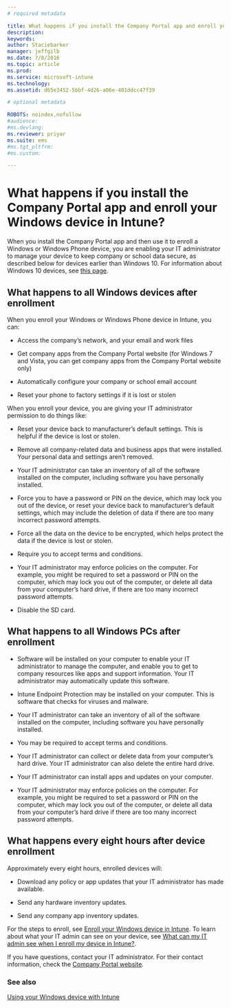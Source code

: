 ```yaml
---
# required metadata

title: What happens if you install the Company Portal app and enroll your Windows device in Intune? | Microsoft Intune
description:
keywords:
author: Staciebarker
manager: jeffgilb
ms.date: 7/8/2016
ms.topic: article
ms.prod:
ms.service: microsoft-intune
ms.technology:
ms.assetid: d65e3452-5bbf-4d26-a06e-401ddcc47f39

# optional metadata

ROBOTS: noindex,nofollow
#audience:
#ms.devlang:
ms.reviewer: priyar
ms.suite: ems
#ms.tgt_pltfrm:
#ms.custom:

---
```



# What happens if you install the Company Portal app and enroll your Windows device in Intune?

When you install the Company Portal app and then use it to enroll a Windows or Windows Phone device, you are enabling your IT administrator to manage your device to keep company or school data secure, as described below for devices earlier than Windows 10. For information about Windows 10 devices, see [this page](what-happens-if-you-install-the-company-portal-app-and-enroll-your-device-in-intune-windows10.md).

## What happens to all Windows devices after enrollment
When you enroll your Windows or Windows Phone device in Intune, you can:

-   Access the company’s network, and your email and work files

-   Get company apps from the Company Portal website (for Windows 7 and Vista, you can get company apps from the Company Portal website only)

-   Automatically configure your company or school email account

-   Reset your phone to factory settings if it is lost or stolen

When you enroll your device, you are giving your IT administrator permission to do things like:

-   Reset your device back to manufacturer’s default settings. This is helpful if the device is lost or stolen.

-   Remove all company-related data and business apps that were installed. Your personal data and settings aren’t removed.

-   Your IT administrator can take an inventory of all of the software installed on the computer, including software you have personally installed.

-   Force you to have a password or PIN on the device, which may lock you out of the device, or reset your device back to manufacturer’s default settings, which may include the deletion of data if there are too many incorrect password attempts.

-   Force all the data on the device to be encrypted, which helps protect the data if the device is lost or stolen.

-   Require you to accept terms and conditions.

-   Your IT administrator may enforce policies on the computer. For example, you might be required to set a password or PIN on the computer, which may lock you out of the computer, or delete all data from your computer’s hard drive, if there are too many incorrect password attempts.

-   Disable the SD card.

## What happens to all Windows PCs after enrollment

-  Software will be installed on your computer to enable your IT administrator to manage the computer, and enable you to get to company resources like apps and support information. Your IT administrator may automatically update this software.

-  Intune Endpoint Protection may be installed on your computer. This is software that checks for viruses and malware.

-  Your IT administrator can take an inventory of all of the software installed on the computer, including software you have personally installed.

-  You may be required to accept terms and conditions.

-  Your IT administrator can collect or delete data from your computer’s hard drive. Your IT administrator can also delete the entire hard drive.

-  Your IT administrator can install apps and updates on your computer.

-  Your IT administrator may enforce policies on the computer. For example, you might be required to set a password or PIN on the computer, which may lock you out of the computer, or delete all data from your computer’s hard drive if there are too many incorrect password attempts.


## What happens every eight hours after device enrollment
Approximately every eight hours, enrolled devices will:

-   Download any policy or app updates that your IT administrator has made available.

-   Send any hardware inventory updates.

-   Send any company app inventory updates.

For the steps to enroll, see [Enroll your Windows device in Intune](enroll-your-device-in-intune-windows.md). To learn about what your IT admin can see on your device, see [What can my IT admin see when I enroll my device in Intune?](what-can-your-it-administrator-see-when-you-enroll-your-device-in-intune-windows.md).

If you have questions, contact your IT administrator. For their contact information, check the [Company Portal website](http://portal.manage.microsoft.com).

### See also
[Using your Windows device with Intune](using-your-windows-device-with-intune.md)
